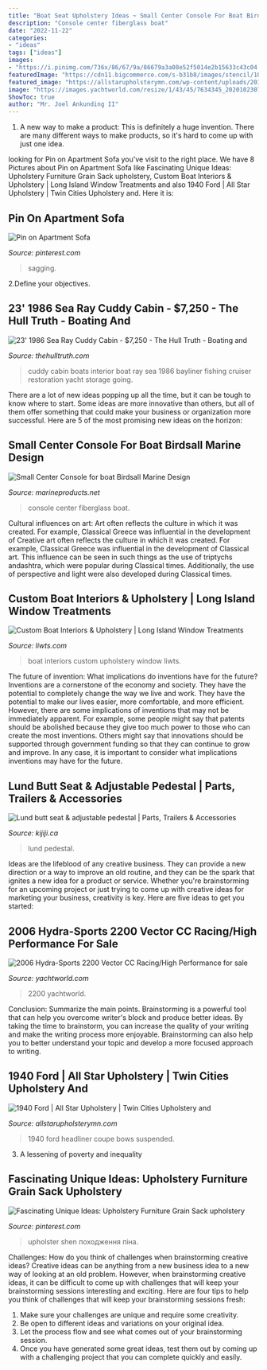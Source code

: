 ```yaml
---
title: "Boat Seat Upholstery Ideas ~ Small Center Console For Boat Birdsall Marine Design"
description: "Console center fiberglass boat"
date: "2022-11-22"
categories:
- "ideas"
tags: ["ideas"]
images:
- "https://i.pinimg.com/736x/86/67/9a/86679a3a08e52f5014e2b15633c43c04.jpg"
featuredImage: "https://cdn11.bigcommerce.com/s-b31b8/images/stencil/1024x1024/products/294/1092/IMG_0769__37777.1379943331.jpg?c=2"
featured_image: "https://allstarupholsterymn.com/wp-content/uploads/2014/05/1940-Ford-coupe-9.jpg"
image: "https://images.yachtworld.com/resize/1/43/45/7634345_20201023073109728_1_XLARGE.jpg?f=/1/43/45/7634345_20201023073109728_1_XLARGE.jpg&amp;w=4608&amp;h=3456&amp;t=1603467072000"
ShowToc: true
author: "Mr. Joel Ankunding II"
---
```



1. A new way to make a product: This is definitely a huge invention. There are many different ways to make products, so it's hard to come up with just one idea.

	

		
looking for Pin on Apartment Sofa you've visit to the right place. We have 8 Pictures about Pin on Apartment Sofa like Fascinating Unique Ideas: Upholstery Furniture Grain Sack upholstery, Custom Boat Interiors &amp; Upholstery | Long Island Window Treatments and also 1940 Ford | All Star Upholstery | Twin Cities Upholstery and. Here it is:
		
    
## Pin On Apartment Sofa

<img loading=lazy src="https://i.pinimg.com/736x/b2/2d/ab/b22dab8a36e217017886f2fb4508fe16.jpg" onerror="this.onerror=null;this.src='https://tse2.mm.bing.net/th?id=OIP.qR3y2eeW45WFQs-M6lobEgHaFj&amp;pid=15.1';" alt="Pin on Apartment Sofa">

_Source: pinterest.com_

>sagging. 

	

2.Define your objectives.

    
## 23&#039; 1986 Sea Ray Cuddy Cabin - $7,250 - The Hull Truth - Boating And

<img loading=lazy src="https://www.thehulltruth.com/attachment.php?attachmentid=4710&amp;stc=1&amp;d=0" onerror="this.onerror=null;this.src='https://tse1.mm.bing.net/th?id=OIP.RIBDLIszJVYcmwOtbU1QHgHaFj&amp;pid=15.1';" alt="23&#039; 1986 Sea Ray Cuddy Cabin - $7,250 - The Hull Truth - Boating and">

_Source: thehulltruth.com_

>cuddy cabin boats interior boat ray sea 1986 bayliner fishing cruiser restoration yacht storage going. 

	

There are a lot of new ideas popping up all the time, but it can be tough to know where to start. Some ideas are more innovative than others, but all of them offer something that could make your business or organization more successful. Here are 5 of the most promising new ideas on the horizon: 

    
## Small Center Console For Boat Birdsall Marine Design

<img loading=lazy src="https://cdn11.bigcommerce.com/s-b31b8/images/stencil/1024x1024/products/294/1092/IMG_0769__37777.1379943331.jpg?c=2" onerror="this.onerror=null;this.src='https://tse2.mm.bing.net/th?id=OIP.z4vs_vf6RMAD4swYeoSingHaJ4&amp;pid=15.1';" alt="Small Center Console for boat Birdsall Marine Design">

_Source: marineproducts.net_

>console center fiberglass boat. 

	

Cultural influences on art: Art often reflects the culture in which it was created. For example, Classical Greece was influential in the development of
Creative art often reflects the culture in which it was created. For example, Classical Greece was influential in the development of Classical art. This influence can be seen in such things as the use of triptychs andashtra, which were popular during Classical times. Additionally, the use of perspective and light were also developed during Classical times.

    
## Custom Boat Interiors &amp; Upholstery | Long Island Window Treatments

<img loading=lazy src="http://www.liwts.com/wp-content/uploads/2019/04/IMG_1107-1024x768.jpg" onerror="this.onerror=null;this.src='https://tse1.mm.bing.net/th?id=OIP._W9jtJIZrD2L97xo3tKMwQHaFj&amp;pid=15.1';" alt="Custom Boat Interiors &amp; Upholstery | Long Island Window Treatments">

_Source: liwts.com_

>boat interiors custom upholstery window liwts. 

	

The future of invention: What implications do inventions have for the future?
Inventions are a cornerstone of the economy and society. They have the potential to completely change the way we live and work. They have the potential to make our lives easier, more comfortable, and more efficient. However, there are some implications of inventions that may not be immediately apparent. For example, some people might say that patents should be abolished because they give too much power to those who can create the most inventions. Others might say that innovations should be supported through government funding so that they can continue to grow and improve. In any case, it is important to consider what implications inventions may have for the future.

    
## Lund Butt Seat &amp; Adjustable Pedestal | Parts, Trailers &amp; Accessories

<img loading=lazy src="https://i.ebayimg.com/00/s/ODAwWDYwMA==/z/3BQAAOSwMxJbxTD2/$_20.JPG" onerror="this.onerror=null;this.src='https://tse1.mm.bing.net/th?id=OIP.NF_H7kp94ppHYX73FZv0mwAAAA&amp;pid=15.1';" alt="Lund butt seat &amp; adjustable pedestal | Parts, Trailers &amp; Accessories">

_Source: kijiji.ca_

>lund pedestal. 

	

Ideas are the lifeblood of any creative business. They can provide a new direction or a way to improve an old routine, and they can be the spark that ignites a new idea for a product or service. Whether you're brainstorming for an upcoming project or just trying to come up with creative ideas for marketing your business, creativity is key. Here are five ideas to get you started: 
    
## 2006 Hydra-Sports 2200 Vector CC Racing/High Performance For Sale

<img loading=lazy src="https://images.yachtworld.com/resize/1/43/45/7634345_20201023073109728_1_XLARGE.jpg?f=/1/43/45/7634345_20201023073109728_1_XLARGE.jpg&amp;w=4608&amp;h=3456&amp;t=1603467072000" onerror="this.onerror=null;this.src='https://tse3.mm.bing.net/th?id=OIP.n9nDFaO5nIRMiJWVxeelpwHaFj&amp;pid=15.1';" alt="2006 Hydra-Sports 2200 Vector CC Racing/High Performance for sale">

_Source: yachtworld.com_

>2200 yachtworld. 

	

Conclusion: Summarize the main points.
Brainstorming is a powerful tool that can help you overcome writer's block and produce better ideas. By taking the time to brainstorm, you can increase the quality of your writing and make the writing process more enjoyable. Brainstorming can also help you to better understand your topic and develop a more focused approach to writing.

    
## 1940 Ford | All Star Upholstery | Twin Cities Upholstery And

<img loading=lazy src="https://allstarupholsterymn.com/wp-content/uploads/2014/05/1940-Ford-coupe-9.jpg" onerror="this.onerror=null;this.src='https://tse1.mm.bing.net/th?id=OIP.2mfCyQ57o5O9Jf31LWlb4AHaFj&amp;pid=15.1';" alt="1940 Ford | All Star Upholstery | Twin Cities Upholstery and">

_Source: allstarupholsterymn.com_

>1940 ford headliner coupe bows suspended. 

	

3. A lessening of poverty and inequality 

    
## Fascinating Unique Ideas: Upholstery Furniture Grain Sack Upholstery

<img loading=lazy src="https://i.pinimg.com/736x/86/67/9a/86679a3a08e52f5014e2b15633c43c04.jpg" onerror="this.onerror=null;this.src='https://tse2.mm.bing.net/th?id=OIP._ZKsXQPBoY8pSrvgd9uqdwAAAA&amp;pid=15.1';" alt="Fascinating Unique Ideas: Upholstery Furniture Grain Sack upholstery">

_Source: pinterest.com_

>upholster shen походження піна. 

	

Challenges: How do you think of challenges when brainstorming creative ideas?
Creative ideas can be anything from a new business idea to a new way of looking at an old problem. However, when brainstorming creative ideas, it can be difficult to come up with challenges that will keep your brainstorming sessions interesting and exciting. Here are four tips to help you think of challenges that will keep your brainstorming sessions fresh: 
1) Make sure your challenges are unique and require some creativity.
2) Be open to different ideas and variations on your original idea.
3) Let the process flow and see what comes out of your brainstorming session.
4) Once you have generated some great ideas, test them out by coming up with a challenging project that you can complete quickly and easily.

